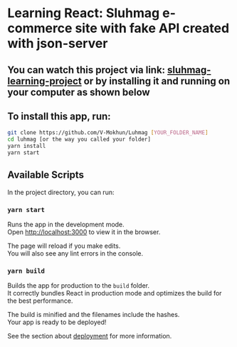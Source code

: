 # Learning React: Sluhmag e-commerce site with fake API created with json-server

## You can watch this project via link: [sluhmag-learning-project](https://sluhmag-learning-project.herokuapp.com/) or by installing it and running on your computer as shown below

## To install this app, run:

```sh
git clone https://github.com/V-Mokhun/Luhmag [YOUR_FOLDER_NAME]
cd luhmag [or the way you called your folder]
yarn install
yarn start
```

## Available Scripts

In the project directory, you can run:

### `yarn start`

Runs the app in the development mode.<br />
Open [http://localhost:3000](http://localhost:3000) to view it in the browser.

The page will reload if you make edits.<br />
You will also see any lint errors in the console.

### `yarn build`

Builds the app for production to the `build` folder.<br />
It correctly bundles React in production mode and optimizes the build for the best performance.

The build is minified and the filenames include the hashes.<br />
Your app is ready to be deployed!

See the section about [deployment](https://facebook.github.io/create-react-app/docs/deployment) for more information.
